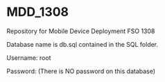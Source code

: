 MDD_1308
========

Repository for Mobile Device Deployment FSO 1308

Database name is db.sql contained in the SQL folder.

Username: root

Password: (There is NO password on this database)
